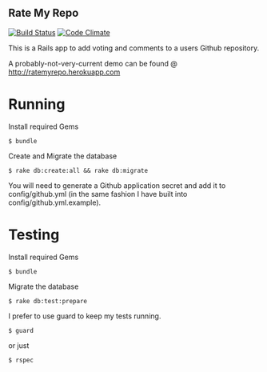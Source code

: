 Rate My Repo
------------

[![Build Status](https://travis-ci.org/benwoody/ratemyrepo.png?branch=master)](https://travis-ci.org/benwoody/ratemyrepo) [![Code Climate](https://codeclimate.com/github/benwoody/ratemyrepo.png)](https://codeclimate.com/github/benwoody/ratemyrepo)


This is a Rails app to add voting and comments to a users Github repository.

A probably-not-very-current demo can be found @ http://ratemyrepo.herokuapp.com

Running
=======

Install required Gems

    $ bundle

Create and Migrate the database

    $ rake db:create:all && rake db:migrate

You will need to generate a Github application secret and add it to config/github.yml (in the same fashion I have built into config/github.yml.example).

Testing
=======

Install required Gems

    $ bundle

Migrate the database

    $ rake db:test:prepare

I prefer to use guard to keep my tests running.

    $ guard

or just

    $ rspec
